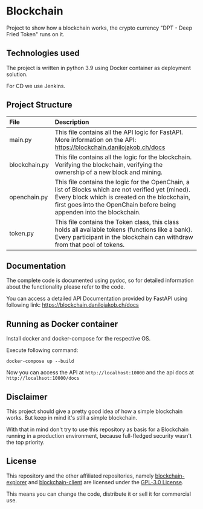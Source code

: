 # Blockchain
Project to show how a blockchain works, the crypto currency "DPT - Deep Fried Token" runs on it.

## Technologies used

The project is written in python 3.9 using Docker container as deployment solution.

For CD we use Jenkins.

## Project Structure

File | Description
:--- |:--- |
main.py | This file contains all the API logic for FastAPI. More information on the API: https://blockchain.danilojakob.ch/docs
blockchain.py | This file contains all the logic for the blockchain. Verifying the blockchain, verifying the ownership of a new block and mining.
openchain.py | This file contains the logic for the OpenChain, a list of Blocks which are not verified yet (mined). Every block which is created on the blockchain, first goes into the OpenChain before being appenden into the blockchain.
token.py | This file contains the Token class, this class holds all available tokens (functions like a bank). Every participant in the blockchain can withdraw from that pool of tokens.

## Documentation

The complete code is documented using pydoc, so for detailed information about the functionality please refer to the code.

You can access a detailed API Documentation provided by FastAPI using following link: https://blockchain.danilojakob.ch/docs


## Running as Docker container

Install docker and docker-compose for the respective OS.

Execute following command:
```shell
docker-compose up --build
```
Now you can access the API at ``http://localhost:10000`` and the api docs at ``http://localhsot:10000/docs``


## Disclaimer

This project should give a pretty good idea of how a simple blockchain works. But keep in mind it's still a simple blockchain.

With that in mind don't try to use this repository as basis for a Blockchain running in a production environment, because full-fledged security wasn't the top priority.

## License

This repository and the other affiliated repositories, namely [blockchain-explorer](https://github.com/CodeAmaterasu/blockchain-explorer) and [blockchain-client](https://github.com/CodeAmaterasu/blockchain-client) are licensed under the [GPL-3.0 License](https://www.gnu.org/licenses/gpl-3.0.en.html).

This means you can change the code, distribute it or sell it for commercial use.
